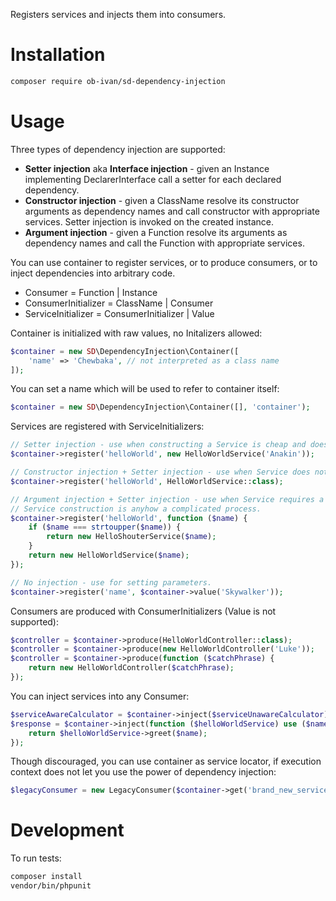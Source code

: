 Registers services and injects them into consumers.

Installation
============

```bash
composer require ob-ivan/sd-dependency-injection
```

Usage
=====

Three types of dependency injection are supported:
- **Setter injection** aka **Interface injection** - given an Instance implementing DeclarerInterface
  call a setter for each declared dependency.
- **Constructor injection** - given a ClassName resolve its constructor arguments as dependency
  names and call constructor with appropriate services. Setter injection is invoked on the
  created instance.
- **Argument injection** - given a Function resolve its arguments as dependency names and call
  the Function with appropriate services.

You can use container to register services, or to produce consumers, or to inject dependencies
into arbitrary code.

- Consumer = Function | Instance
- ConsumerInitializer = ClassName | Consumer
- ServiceInitializer = ConsumerInitializer | Value

Container is initialized with raw values, no Initalizers allowed:

```php
$container = new SD\DependencyInjection\Container([
    'name' => 'Chewbaka', // not interpreted as a class name
]);
```

You can set a name which will be used to refer to container itself:

```php
$container = new SD\DependencyInjection\Container([], 'container');
```

Services are registered with ServiceInitializers:

```php
// Setter injection - use when constructing a Service is cheap and doesn't involve resource allocating.
$container->register('helloWorld', new HelloWorldService('Anakin'));

// Constructor injection + Setter injection - use when Service does not require constructor arguments.
$container->register('helloWorld', HelloWorldService::class);

// Argument injection + Setter injection - use when Service requires a constructor argument or
// Service construction is anyhow a complicated process.
$container->register('helloWorld', function ($name) {
    if ($name === strtoupper($name)) {
        return new HelloShouterService($name);
    }
    return new HelloWorldService($name);
});

// No injection - use for setting parameters.
$container->register('name', $container->value('Skywalker'));
```

Consumers are produced with ConsumerInitializers (Value is not supported):

```php
$controller = $container->produce(HelloWorldController::class);
$controller = $container->produce(new HelloWorldController('Luke'));
$controller = $container->produce(function ($catchPhrase) {
    return new HelloWorldController($catchPhrase);
});
```

You can inject services into any Consumer:

```php
$serviceAwareCalculator = $container->inject($serviceUnawareCalculator);
$response = $container->inject(function ($helloWorldService) use ($name) {
    return $helloWorldService->greet($name);
});
```

Though discouraged, you can use container as service locator, if execution context does not let
you use the power of dependency injection:

```php
$legacyConsumer = new LegacyConsumer($container->get('brand_new_service'));
```

Development
===========
To run tests:

```bash
composer install
vendor/bin/phpunit
```
